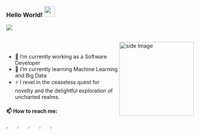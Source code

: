   ### Hello World!  <a href="#"><img src="https://github.com/sciencepal/sciencepal/blob/master/assets/Hi.gif" width="29px"></a>
  ![](https://camo.githubusercontent.com/e8d12c1bfe933583a83fe1521d746d4a284d0647bc775a2fe9a576dd73fb0807/68747470733a2f2f76697369746f722d62616467652e6c616f62692e6963752f62616467653f706167655f69643d48616c656d6f4750412f48616c656d6f475041)
  
<br/>
<a href="https://github.com/EncryptedKishor/"><img src="https://github.com/sciencepal/sciencepal/blob/master/assets/life_balance.gif" alt="side Image" align="right" width="200" height="auto" /></a>
<br/>

  - 🔭 I’m currently working as a Software Developer
  - 🌱 I’m currently learning Machine Learning and Big Data
  - ⚡ I revel in the ceaseless quest for novelty and the delightful exploration of uncharted realms.
  
  #### 📫 How to reach me:
  
[<img src="https://github.com/sciencepal/sciencepal/blob/master/assets/discord-round.svg" width="3.5%"/>](https://discord.gg/encryptedkishor)  &nbsp; [<img src="https://img.icons8.com/color/48/000000/twitter.png" width="3.5%"/>](https://twitter.com/encryptedkishor)  &nbsp; [<img src="https://img.icons8.com/color/48/000000/linkedin.png" width="3.5%"/>](https://www.linkedin.com/in/encryptedkishor/)  &nbsp; [<img src="https://img.icons8.com/fluent/48/000000/instagram-new.png" width="3.5%"/>](https://www.instagram.com/encryptedkishor)  &nbsp; <a href="mailto:encryptedkishor@gmail.com"> <img src="https://img.icons8.com/fluent/48/000000/gmail.png" width="3.5%"/>
  
